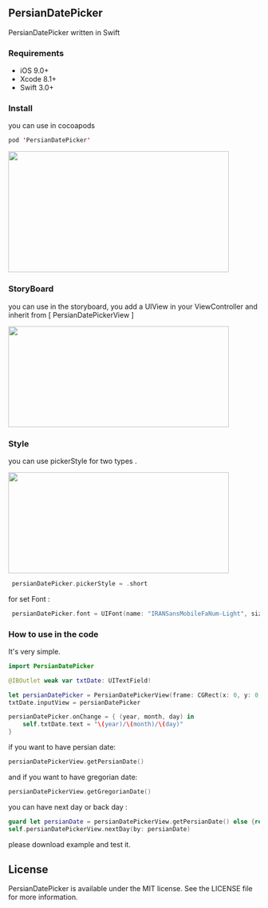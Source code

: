 ## PersianDatePicker

 PersianDatePicker written in Swift

### Requirements

   - iOS 9.0+ 
   - Xcode 8.1+
   - Swift 3.0+

### Install

you can use in cocoapods
```swift
pod 'PersianDatePicker'
```


<img src="https://raw.githubusercontent.com/farhad1985/PersianDatePicker/master/ScreenShot/Simulator%20Screen%20Shot%20May%208%2C%202017%2C%201.29.54%20PM.jpg"  height="242" width="442" />


### StoryBoard
you can use in the storyboard, you add a UIView in your ViewController and inherit from [ PersianDatePickerView ]

<img src="https://github.com/farhad1985/PersianDatePicker/blob/master/ScreenShot/Screen%20Shot%202017-05-08%20at%201.30.16%20PM.png" height="202" width="442" />

### Style
you can use pickerStyle for two types . 

<img src="https://raw.githubusercontent.com/farhad1985/PersianDatePicker/master/ScreenShot/Simulator%20Screen%20Shot%20Jul%2029%2C%202017%2C%2011.17.23%20AM.png" height="202" width="442" />

```swift
 persianDatePicker.pickerStyle = .short
```

for set Font :

```swift
 persianDatePicker.font = UIFont(name: "IRANSansMobileFaNum-Light", size: 18)
```

### How to use in the code

It's very simple. 

```swift
import PersianDatePicker
```

```swift
@IBOutlet weak var txtDate: UITextField!
```

```swift
let persianDatePicker = PersianDatePickerView(frame: CGRect(x: 0, y: 0, width: 200, height: 200))
txtDate.inputView = persianDatePicker

persianDatePicker.onChange = { (year, month, day) in
    self.txtDate.text = "\(year)/\(month)/\(day)"
}
```

if you want to have persian date:

```swift
persianDatePickerView.getPersianDate()
```

and if you want to have gregorian date:

```swift
persianDatePickerView.getGregorianDate()
```


you can have next day or back day :

```swift
guard let persianDate = persianDatePickerView.getPersianDate() else {return}
self.persianDatePickerView.nextDay(by: persianDate)
```

please download example and test it.


## License

PersianDatePicker is available under the MIT license. See the LICENSE file for more information.


